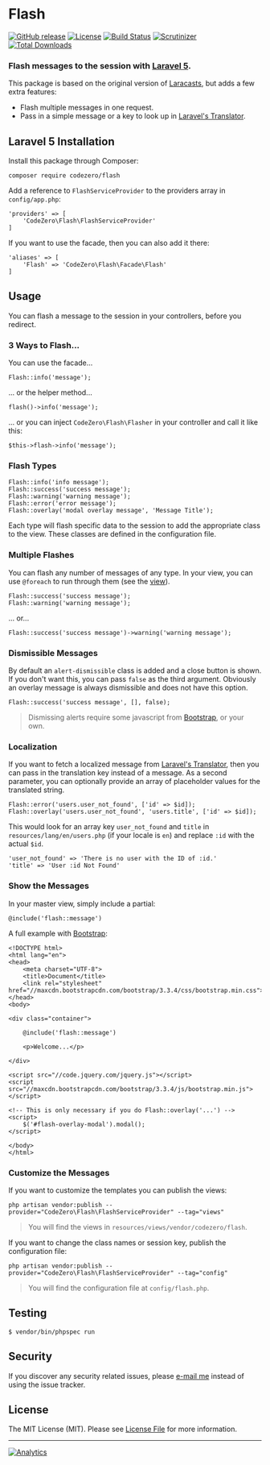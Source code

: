 # Flash

[![GitHub release](https://img.shields.io/github/release/codezero-be/flash.svg)]()
[![License](https://img.shields.io/packagist/l/codezero/flash.svg)]()
[![Build Status](https://img.shields.io/travis/codezero-be/flash.svg?branch=master)](https://travis-ci.org/codezero-be/flash)
[![Scrutinizer](https://img.shields.io/scrutinizer/g/codezero-be/flash.svg)](https://scrutinizer-ci.com/g/codezero-be/flash)
[![Total Downloads](https://img.shields.io/packagist/dt/codezero/flash.svg)](https://packagist.org/packages/codezero/flash)

### Flash messages to the session with [Laravel 5](http://laravel.com/).

This package is based on the original version of [Laracasts](https://github.com/laracasts/flash), but adds a few extra features:

- Flash multiple messages in one request.
- Pass in a simple message or a key to look up in [Laravel's Translator](http://laravel.com/docs/5.0/localization).

## Laravel 5 Installation

Install this package through Composer:

    composer require codezero/flash

Add a reference to `FlashServiceProvider` to the providers array in `config/app.php`:

    'providers' => [
        'CodeZero\Flash\FlashServiceProvider'
    ]

If you want to use the facade, then you can also add it there:

    'aliases' => [
        'Flash' => 'CodeZero\Flash\Facade\Flash'
    ]
    
## Usage

You can flash a message to the session in your controllers, before you redirect.

### 3 Ways to Flash...

You can use the facade...

    Flash::info('message');
    
... or the helper method...

    flash()->info('message');
    
... or you can inject `CodeZero\Flash\Flasher` in your controller and call it like this:

    $this->flash->info('message');

### Flash Types

    Flash::info('info message');
    Flash::success('success message');
    Flash::warning('warning message');
    Flash::error('error message');
    Flash::overlay('modal overlay message', 'Message Title');

Each type will flash specific data to the session to add the appropriate class to the view. 
These classes are defined in the configuration file. 

### Multiple Flashes

You can flash any number of messages of any type.
In your view, you can use `@foreach` to run through them (see the [view](https://github.com/codezero-be/flash/blob/master/src/views/message.blade.php)).
    
    Flash::success('success message');
    Flash::warning('warning message');

... or...

    Flash::success('success message')->warning('warning message');

### Dismissible Messages

By default an `alert-dismissible` class is added and a close button is shown. 
If you don't want this, you can pass `false` as the third argument. 
Obviously an overlay message is always dismissible and does not have this option. 

    Flash::success('success message', [], false); 

> Dismissing alerts require some javascript from [Bootstrap](http://getbootstrap.com/getting-started/), or your own.

### Localization

If you want to fetch a localized message from [Laravel's Translator](http://laravel.com/docs/5.0/localization), 
then you can pass in the translation key instead of a message. 
As a second parameter, you can optionally provide an array of placeholder values for the translated string.

    Flash::error('users.user_not_found', ['id' => $id]);
    Flash::overlay('users.user_not_found', 'users.title', ['id' => $id]);
    
This would look for an array key `user_not_found` and `title` in `resources/lang/en/users.php` (if your locale is `en`) 
and replace `:id` with the actual `$id`.

    'user_not_found' => 'There is no user with the ID of :id.'
    'title' => 'User :id Not Found'

### Show the Messages

In your master view, simply include a partial:

    @include('flash::message')
    
A full example with [Bootstrap](http://getbootstrap.com/):

    <!DOCTYPE html>
    <html lang="en">
    <head>
        <meta charset="UTF-8">
        <title>Document</title>
        <link rel="stylesheet" href="//maxcdn.bootstrapcdn.com/bootstrap/3.3.4/css/bootstrap.min.css">
    </head>
    <body>
    
    <div class="container">
    
        @include('flash::message')

        <p>Welcome...</p>
        
    </div>
    
    <script src="//code.jquery.com/jquery.js"></script>
    <script src="//maxcdn.bootstrapcdn.com/bootstrap/3.3.4/js/bootstrap.min.js"></script>
    
    <!-- This is only necessary if you do Flash::overlay('...') -->
    <script>
        $('#flash-overlay-modal').modal();
    </script>
    
    </body>
    </html>
    
### Customize the Messages

If you want to customize the templates you can publish the views:

    php artisan vendor:publish --provider="CodeZero\Flash\FlashServiceProvider" --tag="views"

> You will find the views in `resources/views/vendor/codezero/flash`.

If you want to change the class names or session key, publish the configuration file:

    php artisan vendor:publish --provider="CodeZero\Flash\FlashServiceProvider" --tag="config"

> You will find the configuration file at `config/flash.php`.

## Testing

    $ vendor/bin/phpspec run

## Security

If you discover any security related issues, please [e-mail me](mailto:ivan@codezero.be) instead of using the issue tracker.

## License

The MIT License (MIT). Please see [License File](LICENSE.md) for more information.

---
[![Analytics](https://ga-beacon.appspot.com/UA-58876018-1/codezero-be/flash)](https://github.com/igrigorik/ga-beacon)